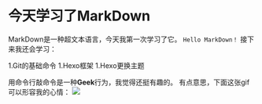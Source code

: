 # 今天学习了MarkDown
MarkDown是一种超文本语言，今天我第一次学习了它。
```Hello MarkDown！```
接下来我还会学习：

1.Git的基础命令
1.Hexo框架
1.Hexo更换主题

用命令行敲命令是一种**Geek**行为，我觉得还挺有趣的。
有点意思，下面这张gif可以形容我的心情：
![](https://qgt-style.oss-cn-hangzhou.aliyuncs.com/newcoursep4/g1/g1-2-2/tenor.gif)

